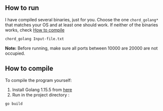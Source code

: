 ## How to run

I have compiled several binaries, just for you. Choose the one `chord_golang*` that matches your OS and at least one should work. If neither of the binaries works, check [How to compile](#how-to-compile)

```bash
chord_golang Input-file.txt
```

**Note:** Before running, make sure all ports between 10000 are 20000 are not occupied.

## How to compile

To compile the program yourself:

1. Install Golang 1.15.5 from [here](https://golang.org/doc/install)
2. Run in the project directory :
```bash
go build 
```

